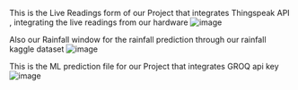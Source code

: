 
This is the Live Readings form of our Project that integrates Thingspeak API , integrating the live readings from our hardware
![image](https://github.com/user-attachments/assets/9c4baba3-001d-412e-a292-e5ade930f14c)

Also our Rainfall window for the rainfall prediction through our rainfall kaggle dataset
![image](https://github.com/user-attachments/assets/304c6c6a-a876-4632-b44a-75ad9c4a95a1)



This is the ML prediction file for our Project that integrates GROQ api key
![image](https://github.com/user-attachments/assets/d778c96e-1e2c-405f-aff9-b319520bda23)

